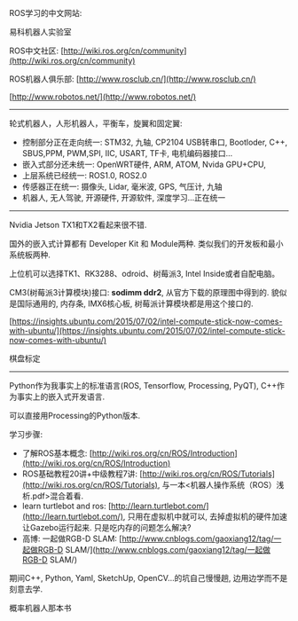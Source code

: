 ROS学习的中文网站:

易科机器人实验室

ROS中文社区: [http://wiki.ros.org/cn/community](http://wiki.ros.org/cn/community)

ROS机器人俱乐部: [http://www.rosclub.cn/](http://www.rosclub.cn/)

[http://www.robotos.net/](http://www.robotos.net/)

---

轮式机器人，人形机器人，平衡车，旋翼和固定翼:

* 控制部分正在走向统一:  STM32, 九轴, CP2104 USB转串口, Bootloder, C++, SBUS,PPM, PWM,SPI, IIC, USART, TF卡, 电机编码器接口...
* 嵌入式部分还未统一: OpenWRT硬件, ARM, ATOM, Nvida GPU+CPU, 
* 上层系统已经统一: ROS1.0, ROS2.0
* 传感器正在统一: 摄像头, Lidar, 毫米波, GPS, 气压计, 九轴
* 机器人, 无人驾驶, 开源硬件, 开源软件, 深度学习...正在统一

---

Nvidia Jetson TX1和TX2看起来很不错.

国外的嵌入式计算都有 Developer Kit 和 Module两种. 类似我们的开发板和最小系统板两种.

上位机可以选择TK1、RK3288、odroid、树莓派3, Intel Inside或者自配电脑。

CM3\(树莓派3计算模块\)接口: **sodimm ddr2**, 从官方下载的原理图中得到的. 貌似是国际通用的, 内存条, IMX6核心板, 树莓派计算模块都是用这个接口的.

[https://insights.ubuntu.com/2015/07/02/intel-compute-stick-now-comes-with-ubuntu/](https://insights.ubuntu.com/2015/07/02/intel-compute-stick-now-comes-with-ubuntu/)

棋盘标定

---

Python作为我事实上的标准语言\(ROS, Tensorflow, Processing, PyQT\), C++作为事实上的嵌入式开发语言.

可以直接用Processing的Python版本.

学习步骤:

* 了解ROS基本概念: [http://wiki.ros.org/cn/ROS/Introduction](http://wiki.ros.org/cn/ROS/Introduction)
* ROS基础教程20讲+中级教程7讲: [http://wiki.ros.org/cn/ROS/Tutorials](http://wiki.ros.org/cn/ROS/Tutorials), 与一本&lt;机器人操作系统（ROS）浅析.pdf&gt;混合着看.
* learn turtlebot and ros: [http://learn.turtlebot.com/](http://learn.turtlebot.com/), 只用在虚拟机中就可以, 去掉虚拟机的硬件加速让Gazebo运行起来. 只是吃内存的问题怎么解决?
* 高博: 一起做RGB-D SLAM: [http://www.cnblogs.com/gaoxiang12/tag/一起做RGB-D SLAM/](http://www.cnblogs.com/gaoxiang12/tag/一起做RGB-D SLAM/)

期间C++, Python, Yaml, SketchUp, OpenCV...的坑自己慢慢趟, 边用边学而不是刻意去学.

概率机器人那本书


